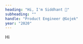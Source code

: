 ```yaml
---
heading: "Hi, I'm Siddhant 👋"
subheading: ""
handle: "Product Engineer @Gojek"
year: "2020"
---
```

Hi